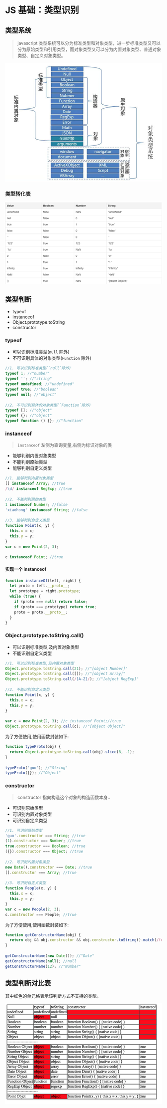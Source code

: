 # JS 基础：类型识别

## 类型系统

> javascript 类型系统可以分为标准类型和对象类型，进一步标准类型又可以分为原始类型和引用类型，而对象类型又可以分为内置对象类型、普通对象类型、自定义对象类型。

![类型系统](/img/p237-1.jpeg)

### 类型转化表

![类型转化表](/img/p237-2.png)

## 类型判断

- typeof
- instanceof
- Object.prototype.toString
- constructor

### typeof

- 可以识别标准类型(`null` 除外)
- 不可识别具体的对象类型(`Function` 除外)

```js
//1. 可以识别标准类型(`null`除外)
typeof 1; //"number"
typeof ''; //"string"
typeof undefined; //"undefined"
typeof true; //"boolean"
typeof null; //"object"

//2. 不可识别具体的对象类型(`Function`除外)
typeof []; //"object"
typeof {}; //"object"
typeof function () {}; //"function"
```

### instanceof

> `instanceof` 左侧为查询变量,右侧为标识对象的类

- 能够判别内置对象类型
- 不能判别原始类型
- 能够判别自定义类型

```js
//1. 能够判别内置对象类型
[] instanceof Array; //true
/\d/ instanceof RegExp; //true

//2. 不能判别原始类型
1 instanceof Number; //false
'xiaohong' instanceof String; //false

//3. 能够判别自定义类型
function Point(x, y) {
  this.x = x;
  this.y = y;
}
var c = new Point(2, 3);

c instanceof Point; //true
```

#### 实现一个 instanceof

```js
function instanceOf(left, right) {
  let proto = left.__proto__;
  let prototype = right.prototype;
  while (true) {
    if (proto === null) return false;
    if (proto === prototype) return true;
    proto = proto.__proto__;
  }
}
```

### Object.prototype.toString.call()

- 可以识别标准类型,及内置对象类型
- 不能识别自定义类型

```js
//1. 可以识别标准类型,及内置对象类型
Object.prototype.toString.call(21); //"[object Number]"
Object.prototype.toString.call([]); //"[object Array]"
Object.prototype.toString.call(/[A-Z]/); //"[object RegExp]"

//2. 不能识别自定义类型
function Point(x, y) {
  this.x = x;
  this.y = y;
}

var c = new Point(2, 3); //c instanceof Point;//true
Object.prototype.toString.call(c); //"[object Object]"
```

为了方便使用,使用函数封装如下:

```js
function typeProto(obj) {
  return Object.prototype.toString.call(obj).slice(8, -1);
}

typeProto('guo'); //"String"
typeProto({}); //"Object"
```

### constructor

> constructor 指向构造这个对象的构造函数本身..

- 可识别原始类型
- 可识别内置对象类型
- 可识别自定义类型

```js
//1. 可识别原始类型
'guo'.constructor === String; //true
(1).constructor === Number; //true
true.constructor === Boolean; //true
({}).constructor === Object; //true

//2. 可识别内置对象类型
new Date().constructor === Date; //true
[].constructor === Array; //true

//3. 可识别自定义类型
function People(x, y) {
  this.x = x;
  this.y = y;
}
var c = new People(2, 3);
c.constructor === People; //true
```

为了方便使用,使用函数封装如下:

```js
function getConstructorName(obj) {
  return obj && obj.constructor && obj.constructor.toString().match(/function\s*([^(]*)/)[1];
}

getConstructorName(new Date()); //"Date"
getConstructorName(null); //null
getConstructorName(12); //"Number"
```

## 类型判断对比表

其中红色的单元格表示该判断方式不支持的类型。

![类型判断对比表](/img/p237-3.png)
